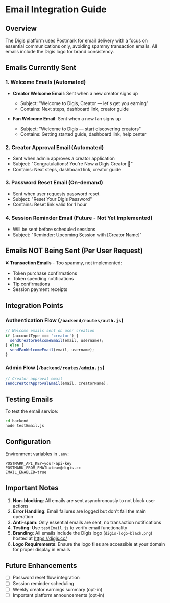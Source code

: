 # Email Integration Guide

## Overview
The Digis platform uses Postmark for email delivery with a focus on essential communications only, avoiding spammy transaction emails. All emails include the Digis logo for brand consistency.

## Emails Currently Sent

### 1. Welcome Emails (Automated)
- **Creator Welcome Email**: Sent when a new creator signs up
  - Subject: "Welcome to Digis, Creator — let's get you earning"
  - Contains: Next steps, dashboard link, creator guide

- **Fan Welcome Email**: Sent when a new fan signs up
  - Subject: "Welcome to Digis — start discovering creators"
  - Contains: Getting started guide, dashboard link, help center

### 2. Creator Approval Email (Automated)
- Sent when admin approves a creator application
- Subject: "Congratulations! You're Now a Digis Creator 🌟"
- Contains: Next steps, dashboard link, creator guide

### 3. Password Reset Email (On-demand)
- Sent when user requests password reset
- Subject: "Reset Your Digis Password"
- Contains: Reset link valid for 1 hour

### 4. Session Reminder Email (Future - Not Yet Implemented)
- Will be sent before scheduled sessions
- Subject: "Reminder: Upcoming Session with [Creator Name]"

## Emails NOT Being Sent (Per User Request)

❌ **Transaction Emails** - Too spammy, not implemented:
- Token purchase confirmations
- Token spending notifications
- Tip confirmations
- Session payment receipts

## Integration Points

### Authentication Flow (`/backend/routes/auth.js`)
```javascript
// Welcome emails sent on user creation
if (accountType === 'creator') {
  sendCreatorWelcomeEmail(email, username);
} else {
  sendFanWelcomeEmail(email, username);
}
```

### Admin Flow (`/backend/routes/admin.js`)
```javascript
// Creator approval email
sendCreatorApprovalEmail(email, creatorName);
```

## Testing Emails

To test the email service:
```bash
cd backend
node testEmail.js
```

## Configuration

Environment variables in `.env`:
```
POSTMARK_API_KEY=your-api-key
POSTMARK_FROM_EMAIL=team@digis.cc
EMAIL_ENABLED=true
```

## Important Notes

1. **Non-blocking**: All emails are sent asynchronously to not block user actions
2. **Error Handling**: Email failures are logged but don't fail the main operation
3. **Anti-spam**: Only essential emails are sent, no transaction notifications
4. **Testing**: Use `testEmail.js` to verify email functionality
5. **Branding**: All emails include the Digis logo (`digis-logo-black.png`) hosted at https://digis.cc/
6. **Logo Requirements**: Ensure the logo files are accessible at your domain for proper display in emails

## Future Enhancements

- [ ] Password reset flow integration
- [ ] Session reminder scheduling
- [ ] Weekly creator earnings summary (opt-in)
- [ ] Important platform announcements (opt-in)
